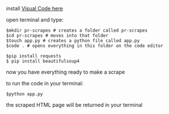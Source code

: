 install [Visual Code here](https://code.visualstudio.com/)

open terminal and type:

```
$mkdir pr-scrapes # creates a folder called pr-scrapes
$cd pr-scrapes # moves into that folder
$touch app.py # creates a python file called app.py
$code . # opens everything in this folder on the code editor

$pip install requests
$ pip install beautifulsoup4
```

now you have everything ready to make a scrape

to run the code in your terminal:

```
$python app.py
```

the scraped HTML page will be returned in your terminal